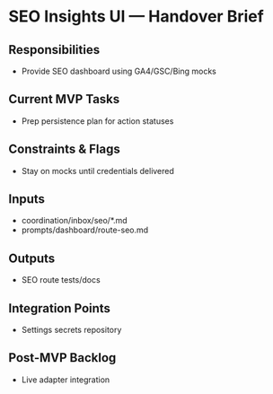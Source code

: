 <!-- GENERATED BY manager. DO NOT EDIT.
     Source: coordination/registry/agents.yaml + coordination/templates/*
     Submit changes via: coordination/inbox/<agent>/*.md
     Instructions-Version: 1.0.2  Generated: 2025-09-27T20:30:00+00:00 -->
# SEO Insights UI — Handover Brief

## Responsibilities
- Provide SEO dashboard using GA4/GSC/Bing mocks

## Current MVP Tasks
- Prep persistence plan for action statuses

## Constraints & Flags
- Stay on mocks until credentials delivered

## Inputs
- coordination/inbox/seo/*.md
- prompts/dashboard/route-seo.md

## Outputs
- SEO route tests/docs

## Integration Points
- Settings secrets repository

## Post-MVP Backlog
- Live adapter integration

